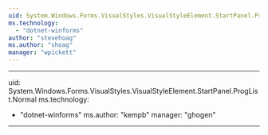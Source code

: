 ```yaml
---
uid: System.Windows.Forms.VisualStyles.VisualStyleElement.StartPanel.ProgList
ms.technology: 
  - "dotnet-winforms"
author: "stevehoag"
ms.author: "shoag"
manager: "wpickett"
---
```


---
uid: System.Windows.Forms.VisualStyles.VisualStyleElement.StartPanel.ProgList.Normal
ms.technology: 
  - "dotnet-winforms"
ms.author: "kempb"
manager: "ghogen"
---
